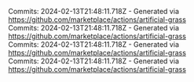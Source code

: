 Commits: 2024-02-13T21:48:11.718Z - Generated via https://github.com/marketplace/actions/artificial-grass
<br>
Commits: 2024-02-13T21:48:11.718Z - Generated via https://github.com/marketplace/actions/artificial-grass
<br>
Commits: 2024-02-13T21:48:11.718Z - Generated via https://github.com/marketplace/actions/artificial-grass
<br>
Commits: 2024-02-13T21:48:11.718Z - Generated via https://github.com/marketplace/actions/artificial-grass
<br>

